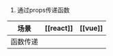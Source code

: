 1. 通过props传递函数


| 场景 | [[react]] | [[vue]] |
| ---- | --------- | ------- |
| 函数传递     |           |         |

